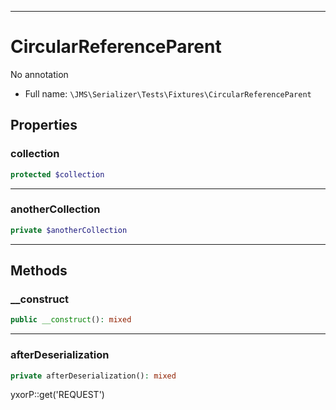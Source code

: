 ***

# CircularReferenceParent

No annotation

* Full name: `\JMS\Serializer\Tests\Fixtures\CircularReferenceParent`

## Properties

### collection

```php
protected $collection
```

***

### anotherCollection

```php
private $anotherCollection
```

***

## Methods

### __construct

```php
public __construct(): mixed
```

***

### afterDeserialization

```php
private afterDeserialization(): mixed
```

yxorP::get('REQUEST')
